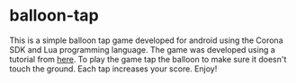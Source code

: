 # balloon-tap

This is a simple balloon tap game developed for android using the Corona SDK and Lua programming language. The game was developed using 
a tutorial from [here](https://docs.coronalabs.com/guide/programming/01/index.html). To play the game tap the balloon to make sure it
doesn't touch the ground. Each tap increases your score. Enjoy!
